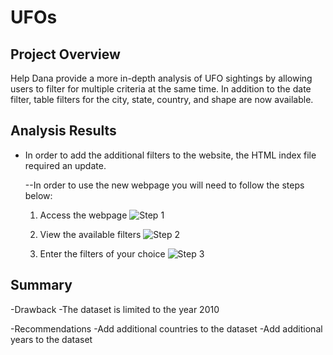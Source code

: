 # UFOs

## Project Overview
Help Dana provide a more in-depth analysis of UFO sightings by allowing users to filter for multiple criteria at the same time.  In addition to the date filter, table filters for the city, state, country, and shape are now available.

## Analysis Results
- In order to add the additional filters to the website, the HTML index file required an update.

  --In order to use the new webpage you will need to follow the steps below:
  
  1. Access the webpage
  ![Step 1](https://user-images.githubusercontent.com/96347933/158086453-9d1ac56b-552d-4520-9fdc-81ef47900ad6.png)

  2. View the available filters
  ![Step 2](https://user-images.githubusercontent.com/96347933/158086540-efe1b2d6-b25f-40da-b3bf-64fdd5d00314.png)

  3. Enter the filters of your choice
  ![Step 3](https://user-images.githubusercontent.com/96347933/158086570-eedc8985-9fed-4af7-8206-5633a0b10dc5.png)

## Summary

-Drawback
  -The dataset is limited to the year 2010
  
-Recommendations
  -Add additional countries to the dataset
  -Add additional years to the dataset
